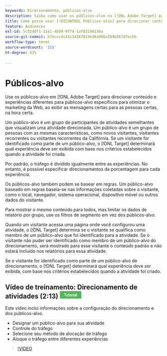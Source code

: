 ```yaml
---
keywords: Direcionamento, públicos-alvo
description: Saiba como usar os públicos-alvo no [!DNL Adobe Target] para direcionar conteúdo e experiências diferentes para públicos-alvo específicos para otimizar seus esforços de marketing da Web.
title: Como posso usar [!UICONTROL Públicos-alvo] para direcionar conteúdo diferente para segmentos específicos?
feature: Audiences
exl-id: 5c52ddf1-11e1-4b99-9f74-1af03190136a
source-git-commit: b74cccdc43c34367819ed8a908a304b567d7ecbb
workflow-type: tm+mt
source-wordcount: '315'
ht-degree: 43%

---
```


# Públicos-alvo

Use os públicos-alvo em [!DNL Adobe Target] para direcionar conteúdo e experiências diferentes para públicos-alvo específicos para otimizar o marketing da Web, ao exibir as mensagens certas para as pessoas certas, na hora certa.

Um público-alvo é um grupo de participantes de atividades semelhantes que visualizam uma atividade direcionada. Um público-alvo é um grupo de pessoas com as mesmas características, como novos visitantes, visitantes recorrentes ou visitantes recorrentes da Califórnia. Se um visitante for identificado como parte de um público-alvo, o [!DNL Target] determinará qual experiência deve ser exibida com base nos critérios estabelecidos quando a atividade foi criada.

Por padrão, o tráfego é dividido igualmente entre as experiências. No entanto, é possível especificar  direcionamentos da porcentagem para cada experiência.

Os públicos-alvo também podem se basear em regras. Um público-alvo baseado em regras baseia-se nas informações coletadas sobre o visitante, como o local, navegador, sistema operacional, dispositivo móvel ou outros dados do visitante.

Para mostrar o mesmo conteúdo para todos, mas limitar os dados de relatório por grupo, use os filtros de segmento em vez dos públicos-alvo.

Quando um visitante acessa uma página onde você configurou uma atividade, o [!DNL Target] determina se o visitante se qualifica como membro de um público-alvo que foi identificado para a atividade. Se o visitante não puder ser identificado como membro de um público-alvo do direcionamento, será mostrado para esse visitante o conteúdo padrão e não estará incluído nos relatórios para essa atividade.

Se o visitante for identificado como parte de um público-alvo de direcionamento, o [!DNL Target] determinará qual experiência deve ser exibida, com base nos critérios estabelecidos quando a atividade foi criado.

## Vídeo de treinamento: Direcionamento de atividades  (2:13) ![Selo do tutorial](/help/assets/tutorial.png)

Este vídeo inclui informações sobre a configuração do direcionamento e dos públicos-alvo.

* Designar um público-alvo para sua atividade
* Controle do tráfego
* Selecione seu método de alocação de tráfego
* Aloque o tráfego entre diferentes experiências

>[!VIDEO](https://video.tv.adobe.com/v/17385)
